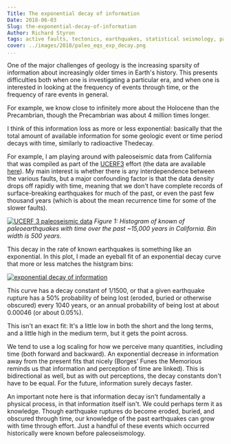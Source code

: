 ```yaml
---
Title: The exponential decay of information
Date: 2018-06-03
Slug: the-exponential-decay-of-information
Author: Richard Styron
tags: active faults, tectonics, earthquakes, statistical seismology, paleoseismology, knowledge frontier
cover: ../images/2018/paleo_eqs_exp_decay.png
...
```


One of the major challenges of geology is the increasing sparsity of 
information about increasingly older times in Earth's history. This presents 
difficulties both when one is investigating a particular era, and when one is 
interested in looking at the frequency of events through time, or the frequency 
of rare events in general.

For example, we know close to infinitely more about the Holocene than the 
Precambrian, though the Precambrian was about 4 million times longer.

I think of this information loss as more or less exponential: basically that 
the total amount of available information for some geologic event or time 
period decays with time, similarly to radioactive Thedecay.

For example, I am playing around with paleoseismic data from California that 
was compiled as part of the [UCERF3][ucerf3] effort (the data are available 
[here][cat]). My main interest is whether there is any interdependence between 
the various faults, but a major confounding factor is that the data density 
drops off rapidly with time, meaning that we don't have complete records of 
surface-breaking earthquakes for much of the past, or even the past few 
thousand years (which is about the mean recurrence time for some of the slower 
faults). 

[![UCERF 3 paleoseismic 
data]({static}/images/2018/ucerf_paleo_eqs.png)]({static}/images/2018/ucerf_paleo_eqs.png)
*Figure 1: Histogram of known of paleoearthquakes with time over the past 
~15,000 years in California. Bin width is 500 years.*


This decay in the rate of known earthquakes is something like an exponential. 
In this plot, I made an eyeball fit of an exponential decay curve that more or 
less matches the histgram bins:

[![exponential decay of 
information]({static}/images/2018/paleo_eqs_exp_decay.png)]({static}/images/2018/paleo_eqs_exp_decay.png)

This curve has a decay constant of 1/1500, or that a given earthquake rupture 
has a 50% probability of being lost (eroded, buried or otherwise obscured) 
every 1040 years, or an annual probability of being lost at about 0.00046 (or 
about 0.05%).

This isn't an exact fit: It's a little low in both the short and the long 
terms, and a little high in the medium term, but it gets the point across.

We tend to use a log scaling for how we perceive many quantities, including 
time (both forward and backward). An exponential decrease in information away 
from the present fits that nicely (Borges' Funes the Memorious reminds us that 
information and perception of time are linked). This is bidirectional as well, 
but as with out perceptions, the decay constants don't have to be equal. For 
the future, information surely decays faster.

An important note here is that information decay isn't fundamentally a physical 
process, in that information itself isn't. We could perhaps term it as 
knowledge. Though earthquake ruptures do become eroded, buried, and obscured 
through time, our knowledge of the past earthquakes can grow with time through 
effort. Just a handful of these events which occurred historically were known 
before paleoseismology.


[ucerf3]: https://pubs.usgs.gov/of/2013/1165/
[cat]: https://github.com/cossatot/paleoseis_catalogs/blob/master/north_america/california/ucerf_3_paleo_eqs.csv
